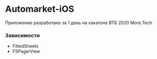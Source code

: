 # Automarket-iOS

Приложение разработано за 1 день на хакатоне ВТБ 2020 More.Tech

### Зависимости

 - FittedSheets
 - FSPagerView
